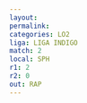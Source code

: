 ```yaml
---
layout: 
permalink: 
categories: LO2
liga: LIGA INDIGO
match: 2
local: SPH
r1: 2
r2: 0
out: RAP
---
```

